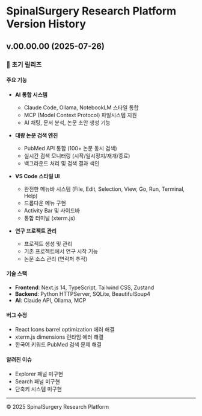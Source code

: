 # SpinalSurgery Research Platform Version History

## v.00.00.00 (2025-07-26)

### 🎉 초기 릴리즈

#### 주요 기능
- **AI 통합 시스템**
  - Claude Code, Ollama, NotebookLM 스타일 통합
  - MCP (Model Context Protocol) 파일시스템 지원
  - AI 채팅, 문서 분석, 논문 초안 생성 기능

- **대량 논문 검색 엔진**
  - PubMed API 통합 (100+ 논문 동시 검색)
  - 실시간 검색 모니터링 (시작/일시정지/재개/종료)
  - 백그라운드 처리 및 검색 결과 색인

- **VS Code 스타일 UI**
  - 완전한 메뉴바 시스템 (File, Edit, Selection, View, Go, Run, Terminal, Help)
  - 드롭다운 메뉴 구현
  - Activity Bar 및 사이드바
  - 통합 터미널 (xterm.js)

- **연구 프로젝트 관리**
  - 프로젝트 생성 및 관리
  - 기존 프로젝트에서 연구 시작 기능
  - 논문 소스 관리 (연락처 추적)

#### 기술 스택
- **Frontend**: Next.js 14, TypeScript, Tailwind CSS, Zustand
- **Backend**: Python HTTPServer, SQLite, BeautifulSoup4
- **AI**: Claude API, Ollama, MCP

#### 버그 수정
- React Icons barrel optimization 에러 해결
- xterm.js dimensions 런타임 에러 해결
- 한국어 키워드 PubMed 검색 문제 해결

#### 알려진 이슈
- Explorer 패널 미구현
- Search 패널 미구현
- 단축키 시스템 미구현

---
© 2025 SpinalSurgery Research Platform